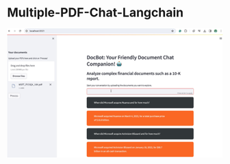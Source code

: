 # Multiple-PDF-Chat-Langchain
 
<img src="https://github.com/rashmishreev/multiple-pdf-chat-openai-langchain/blob/main/Images/prompts4.jpg">
